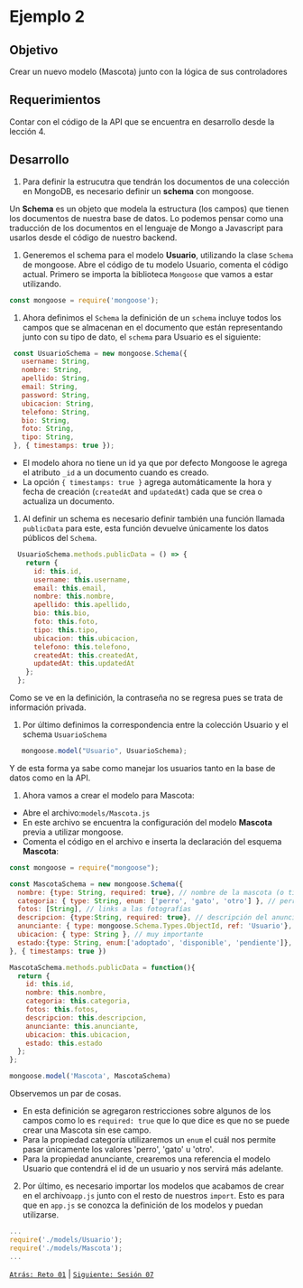 # Ejemplo 2

## Objetivo

Crear un nuevo modelo (Mascota) junto con la lógica de sus controladores

## Requerimientos

Contar con el código de la API que se encuentra en desarrollo desde la lección 4.

## Desarrollo

1. Para definir la estrucutra que tendrán los documentos de una colección en MongoDB, es necesario definir un <b>schema</b> con mongoose. 

Un **Schema** es un objeto que modela la estructura (los campos) que tienen los documentos de nuestra base de datos. Lo podemos pensar como una traducción de los documentos en el lenguaje de Mongo a Javascript para usarlos desde el código de nuestro backend.

1. Generemos el schema para el modelo <b>Usuario</b>, utilizando la clase `Schema` de mongoose. Abre el código de tu modelo Usuario, comenta el código actual. Primero se importa la biblioteca `Mongoose` que vamos a estar utilizando.

  ```jsx
  const mongoose = require('mongoose');
  ```

1. Ahora definimos el `Schema`  la definición de un `schema` incluye todos los campos que se almacenan en el documento que están representando junto con su tipo de dato, el `schema` para Usuario es el siguiente:

  ```jsx
   const UsuarioSchema = new mongoose.Schema({      
     username: String,                              
     nombre: String,
     apellido: String, 
     email: String,
     password: String,
     ubicacion: String,
     telefono: String,
     bio: String,
     foto: String,
     tipo: String,
   }, { timestamps: true });         
  ```    

- El modelo ahora no tiene un id ya que por defecto Mongoose le agrega el atributo `_id` a un documento cuando es creado.
- La opción `{ timestamps: true }` agrega automáticamente la hora y fecha de creación (`createdAt` and `updatedAt`) cada que se crea o actualiza un documento.

1. Al definir un schema es necesario definir también una función llamada `publicData` para este, esta función devuelve únicamente los datos públicos del `Schema`. 

```jsx
  UsuarioSchema.methods.publicData = () => {
    return {
      id: this.id,
      username: this.username,
      email: this.email,
      nombre: this.nombre,
      apellido: this.apellido,
      bio: this.bio,
      foto: this.foto,
      tipo: this.tipo,
      ubicacion: this.ubicacion,
      telefono: this.telefono,
      createdAt: this.createdAt,
      updatedAt: this.updatedAt
    };
  };
```

Como se ve en la definición, la contraseña no se regresa pues se trata de información privada.

1. Por último definimos la correspondencia entre la colección Usuario y el schema `UsuarioSchema`

```jsx 
   mongoose.model("Usuario", UsuarioSchema); 
```

Y de esta forma ya sabe como manejar los usuarios tanto en la base de datos como en la API.

1. Ahora vamos a crear el modelo para Mascota:

- Abre el archivo:`models/Mascota.js` 
- En este archivo se encuentra la configuración del modelo <b>Mascota</b> previa a utilizar mongoose.
- Comenta el código en el archivo e inserta la declaración del esquema <b>Mascota</b>: 

```jsx
const mongoose = require("mongoose");

const MascotaSchema = new mongoose.Schema({
  nombre: {type: String, required: true}, // nombre de la mascota (o titulo del anuncio)
  categoria: { type: String, enum: ['perro', 'gato', 'otro'] }, // perro | gato | otro
  fotos: [String], // links a las fotografías
  descripcion: {type:String, required: true}, // descripción del anuncio
  anunciante: { type: mongoose.Schema.Types.ObjectId, ref: 'Usuario'}, // contacto con la persona que anuncia al animalito
  ubicacion: { type: String }, // muy importante
  estado:{type: String, enum:['adoptado', 'disponible', 'pendiente']},
}, { timestamps: true })

MascotaSchema.methods.publicData = function(){
  return {
    id: this.id,
    nombre: this.nombre,
    categoria: this.categoria,
    fotos: this.fotos,
    descripcion: this.descripcion,
    anunciante: this.anunciante,
    ubicacion: this.ubicacion,
    estado: this.estado
  };
};

mongoose.model('Mascota', MascotaSchema)
```

Observemos un par de cosas.

- En esta definición se agregaron restricciones sobre algunos de los campos como lo es `required: true` que lo que dice es que no se puede crear una Mascota sin ese campo.
- Para la propiedad categoría utilizaremos un `enum` el cuál nos permite pasar únicamente los valores 'perro', 'gato' u 'otro'.
- Para la propiedad anunciante, crearemos una referencia el modelo Usuario que contendrá el id de un usuario y nos servirá más adelante.

2. Por último, es necesario  importar los modelos que acabamos de crear  en  el archivo`app.js` junto con el resto de nuestros `import`. Esto es para que en `app.js` se conozca la definición de los modelos y puedan utilizarse.


```jsx
...
require('./models/Usuario');
require('./models/Mascota');
...
```



[`Atrás: Reto 01`](../README.md) | [`Siguiente: Sesión 07`](../Reto-01)
